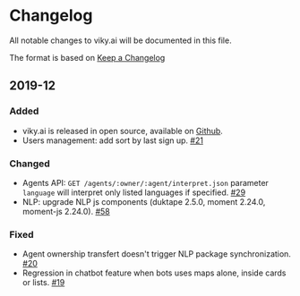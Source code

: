 # Changelog

All notable changes to viky.ai will be documented in this file.

The format is based on [Keep a Changelog](https://keepachangelog.com/en/1.1.0/)

## 2019-12

### Added

- viky.ai is released in open source, available on [Github](https://github.com/viky-ai/viky-ai).
- Users management: add sort by last sign up. [#21](https://github.com/viky-ai/viky-ai/pull/21)

### Changed

- Agents API: `GET /agents/:owner/:agent/interpret.json` parameter `language` will interpret only listed languages if specified. [#29](https://github.com/viky-ai/viky-ai/pull/29)
- NLP: upgrade NLP js components (duktape 2.5.0, moment 2.24.0, moment-js 2.24.0). [#58](https://github.com/viky-ai/viky-ai/pull/58)

### Fixed

- Agent ownership transfert doesn't trigger NLP package synchronization. [#20](https://github.com/viky-ai/viky-ai/pull/20)
- Regression in chatbot feature when bots uses maps alone, inside cards or lists. [#19](https://github.com/viky-ai/viky-ai/pull/19)
